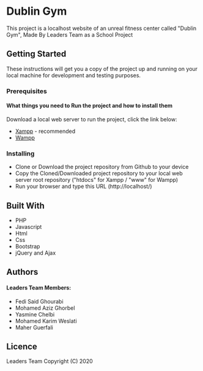 # Dublin Gym

This project is a localhost website of an unreal fitness center called "Dublin Gym", Made By Leaders Team as a School Project

## Getting Started

These instructions will get you a copy of the project up and running on your local machine for development and testing purposes.

### Prerequisites

#### What things you need to Run the project and how to install them

Download a local web server to run the project, click the link below:
* [Xampp](https://www.apachefriends.org/download.html) - recommended
* [Wampp](http://wampserver.aviatechno.net/)


### Installing

 * Clone or Download the project repository from Github to your device
 * Copy the Cloned/Downloaded project repository to your local web server root repository ("htdocs" for Xampp / "www" for Wampp)
 * Run your browser and type this URL (http://localhost/)
 
## Built With
 
 * PHP
 * Javascript
 * Html
 * Css
 * Bootstrap
 * jQuery and Ajax
 ## Authors
 
 #### Leaders Team Members: 
 
 * Fedi Said Ghourabi
 * Mohamed Aziz Ghorbel
 * Yasmine Chelbi
 * Mohamed Karim Weslati
 * Maher Guerfali
## Licence
 Leaders Team
Copyright (C) 2020  
